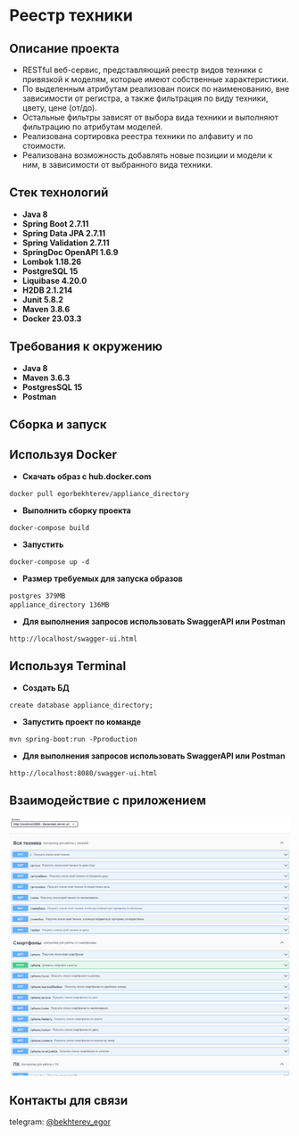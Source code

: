 # Реестр техники

## Описание проекта

* RESTful веб-сервис, представляющий реестр видов техники с привязкой к моделям, которые имеют собственные характеристики.
* По выделенным атрибутам реализован поиск по наименованию, вне зависимости от регистра, а также фильтрация по виду техники, цвету, цене (от/до).
* Остальные фильтры зависят от выбора вида техники и выполняют фильтрацию по атрибутам моделей.
* Реализована сортировка реестра техники по алфавиту и по стоимости.
* Реализована возможность добавлять новые позиции и модели к ним, в зависимости от выбранного вида техники.

## Стек технологий

- **Java 8**
- **Spring Boot 2.7.11**
- **Spring Data JPA 2.7.11**
- **Spring Validation 2.7.11**
- **SpringDoc OpenAPI 1.6.9**
- **Lombok 1.18.26**
- **PostgreSQL 15**
- **Liquibase 4.20.0**
- **H2DB 2.1.214**
- **Junit 5.8.2**
- **Maven 3.8.6**
- **Docker 23.03.3**

## Требования к окружению

- **Java 8**
- **Maven 3.6.3**
- **PostgresSQL 15**
- **Postman**

## Сборка и запуск

## Используя Docker

- **Скачать образ с hub.docker.com**
```
docker pull egorbekhterev/appliance_directory
```

- **Выполнить сборку проекта**
```
docker-compose build
```

- **Запустить**
```
docker-compose up -d
```

- **Размер требуемых для запуска образов**
```
postgres 379MB
appliance_directory 136MB
```

- **Для выполнения запросов использовать SwaggerAPI или Postman**

``` 
http://localhost/swagger-ui.html
```

## Используя Terminal

- **Создать БД**

``` 
create database appliance_directory;
```

- **Запустить проект по команде**

``` 
mvn spring-boot:run -Pproduction
```

- **Для выполнения запросов использовать SwaggerAPI или Postman**

``` 
http://localhost:8080/swagger-ui.html
```

## Взаимодействие с приложением

![](images/1.png)

## Контакты для связи
telegram: <a href="https://t.me/bekhterev_egor" target="blank">@bekhterev_egor</a>
